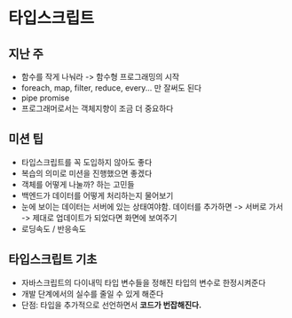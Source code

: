 # 타입스크립트

## 지난 주

* 함수를 작게 나눠라 -&gt; 함수형 프로그래밍의 시작
* foreach, map, filter, reduce, every... 만 잘써도 된다
* pipe promise
* 프로그래머로서는 객체지향이 조금 더 중요하다

## 미션 팁

* 타입스크립트를 꼭 도입하지 않아도 좋다
* 복습의 의미로 미션을 진행했으면 좋겠다
* 객체를 어떻게 나눌까? 하는 고민들
* 백엔드가 데이터를 어떻게 처리하는지 물어보기
* 눈에 보이는 데이터는 서버에 있는 상태여야함. 데이터를 추가하면 -&gt; 서버로 가서 -&gt; 제대로 업데이트가 되었다면 화면에 보여주기
* 로딩속도 / 반응속도

## 타입스크립트 기초

* 자바스크립트의 다이내믹 타입 변수들을 정해진 타입의 변수로 한정시켜준다
* 개발 단계에서의 실수를 줄일 수 있게 해준다
* 단점: 타입을 추가적으로 선언하면서 **코드가 번잡해진다.**

